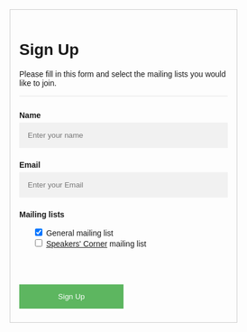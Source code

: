 <style>
body {font-family: Arial, Helvetica, sans-serif;}
* {box-sizing: border-box}

/* Full-width input fields */
input[type=text] {
  width: 100%;
  padding: 15px;
  margin: 5px 0 22px 0;
  display: inline-block;
  border: none;
  background: #f1f1f1;
}

input[type=text]:focus {
  background-color: #ddd;
  outline: none;
}

hr {
  border: 1px solid #f1f1f1;
  margin-bottom: 25px;
}

/* Set a style for all buttons */
button {
  background-color: #4CAF50;
  color: white;
  padding: 14px 20px;
  margin: 8px 0;
  border: none;
  cursor: pointer;
  width: 100%;
  opacity: 0.9;
}

button:hover {
  opacity:1;
}

/* Float signup button and add an equal width */
.signupbtn {
  float: left;
  margin-top: 50px;
  width: 50%;
}

/* Add padding to container elements */
.container {
  padding: 16px;
}

/* Clear floats */
.clearfix::after {
  content: "";
  clear: both;
  display: table;
}

.alert {
  padding: 20px;
  background-color: #f44336;
  color: white;
  opacity: 1;
  transition: opacity 0.6s;
  margin-bottom: 15px;
}

.alert.success {background-color: #4CAF50;}
.alert.info {background-color: #2196F3;}
.alert.warning {background-color: #ff9800;}

.closebtn {
  margin-left: 15px;
  color: white;
  font-weight: bold;
  float: right;
  font-size: 12px;
  line-height: 20px;
  cursor: pointer;
  transition: 0.3s;
}

.closebtn:hover {
  color: black;
}

/* Change styles for cancel button and signup button on extra small screens */
@media screen and (max-width: 300px) {
  .signupbtn {
     width: 100%;
  }
}

</style>
  <form id="mailingListForm" method="post" action="https://vsf-worker.virtualscienceforum.workers.dev" style="border:1px solid #ccc" onsubmit="submitMailingListSignupForm(event);">
  <div class="container">
    <h1>Sign Up</h1>
    <p>Please fill in this form and select the mailing lists you would like to join.</p>
    <div id="errordiv" class="alert" style="display:none">
      <span class="closebtn" onclick="this.parentElement.style.display='none';"">&times;</span>
      <strong id="errormsg"></strong>
    </div>
    <hr>
    <label for="name"><b>Name</b></label>
    <input type="text" placeholder="Enter your name" name="name" id="name" required>
    <label for="address"><b>Email</b></label>
    <input type="text" placeholder="Enter your Email" name="address" id="address" required>
    <div id="mailinglists">
      <label for="mailinglist"><b>Mailing lists</b></label>
      <ul id="mailinglist" style='list-style:none'>
        <li> <input type="checkbox" name="signup-checkbox" value="signup-general" checked> General mailing list </li>
        <li> <input type="checkbox" name="signup-checkbox" value="signup-speakerscorner"> <a href="#speakers-corner">Speakers' Corner</a> mailing list </li>
      </ul>
    </div>
    <div id="recaptcha" name="recaptcha" class="g-recaptcha" data-sitekey="6Lf37MoZAAAAAF19QdljioXkLIw23w94QWpy9c5E"></div>
    <div class="clearfix">
      <button type="submit" class="signupbtn">Sign Up</button>
    </div>
  </div>
</form>

<script src='https://www.google.com/recaptcha/api.js' async defer></script>
